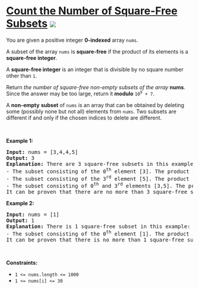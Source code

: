 
# [Count the Number of Square-Free Subsets](https://leetcode.com/problems/count-the-number-of-square-free-subsets) ![](https://img.shields.io/badge/Medium-orange)

<p>You are given a positive integer <strong>0-indexed</strong>&nbsp;array <code>nums</code>.</p>

<p>A subset of the array <code>nums</code> is <strong>square-free</strong> if the product of its elements is a <strong>square-free integer</strong>.</p>

<p>A <strong>square-free integer</strong> is an integer that is divisible by no square number other than <code>1</code>.</p>

<p>Return <em>the number of square-free non-empty subsets of the array</em> <strong>nums</strong>. Since the answer may be too large, return it <strong>modulo</strong> <code>10<sup>9</sup> + 7</code>.</p>

<p>A <strong>non-empty</strong>&nbsp;<strong>subset</strong> of <code>nums</code> is an array that can be obtained by deleting some (possibly none but not all) elements from <code>nums</code>. Two subsets are different if and only if the chosen indices to delete are different.</p>

<p>&nbsp;</p>
<p><strong class="example">Example 1:</strong></p>

<pre>
<strong>Input:</strong> nums = [3,4,4,5]
<strong>Output:</strong> 3
<strong>Explanation:</strong> There are 3 square-free subsets in this example:
- The subset consisting of the 0<sup>th</sup> element [3]. The product of its elements is 3, which is a square-free integer.
- The subset consisting of the 3<sup>rd</sup> element [5]. The product of its elements is 5, which is a square-free integer.
- The subset consisting of 0<sup>th</sup> and 3<sup>rd</sup> elements [3,5]. The product of its elements is 15, which is a square-free integer.
It can be proven that there are no more than 3 square-free subsets in the given array.</pre>

<p><strong class="example">Example 2:</strong></p>

<pre>
<strong>Input:</strong> nums = [1]
<strong>Output:</strong> 1
<strong>Explanation:</strong> There is 1 square-free subset in this example:
- The subset consisting of the 0<sup>th</sup> element [1]. The product of its elements is 1, which is a square-free integer.
It can be proven that there is no more than 1 square-free subset in the given array.
</pre>

<p>&nbsp;</p>
<p><strong>Constraints:</strong></p>

<ul>
	<li><code>1 &lt;= nums.length&nbsp;&lt;= 1000</code></li>
	<li><code>1 &lt;= nums[i] &lt;= 30</code></li>
</ul>

        